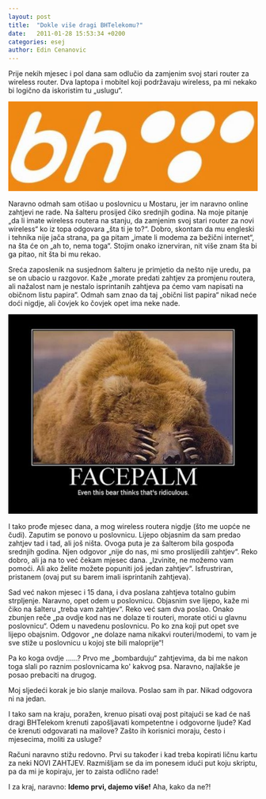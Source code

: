 ```yaml
---
layout: post
title:  "Dokle više dragi BHTelekomu?"
date:   2011-01-28 15:53:34 +0200
categories: esej
author: Edin Cenanovic
---
```

Prije nekih mjesec i pol dana sam odlučio da zamjenim svoj stari router za wireless router. Dva laptopa i mobitel koji podržavaju wireless, pa mi nekako bi logično da iskoristim tu „uslugu“.

<img src="/assets/BHTelecom_1.jpg" width="600" />

Naravno odmah sam otišao u poslovnicu u Mostaru, jer im naravno online zahtjevi ne rade. Na šalteru prosijed čiko srednjih godina. Na moje pitanje „da li imate wireless routera na stanju, da zamjenim svoj stari router za novi wireless“ ko iz topa odgovara „šta ti je to?“. Dobro, skontam da mu engleski i tehnika nije jača strana, pa ga pitam „imate li modema za bežični internet“, na šta će on „ah to, nema toga“. Stojim onako iznerviran, nit više znam šta bi ga pitao, nit šta bi mu rekao.

Sreća zaposlenik na susjednom šalteru je primjetio da nešto nije uredu, pa se on ubacio u razgovor. Kaže „morate predati zahtjev za promjenu routera, ali nažalost nam je nestalo isprintanih zahtjeva pa ćemo vam napisati na običnom listu papira“. Odmah sam znao da taj „obični list papira“ nikad neće doći nigdje, ali čovjek ko čovjek opet ima neke nade.

<img src="/assets/BHTelecom_2.jpg" width="600" />

I tako prođe mjesec dana, a mog wireless routera nigdje (što me uopće ne čudi). Zaputim se ponovo u poslovnicu. Lijepo objasnim da sam predao zahtjev tad i tad, ali još ništa. Ovoga puta je za šalterom bila gospođa srednjih godina. Njen odgovor „nije do nas, mi smo proslijedili zahtjev“. Reko dobro, ali ja na to već čekam mjesec dana. „Izvinite, ne možemo vam pomoći. Ali ako želite možete popuniti još jedan zahtjev“. Isfrustriran, pristanem (ovaj put su barem imali isprintanih zahtjeva).

Sad već nakon mjesec i 15 dana, i dva poslana zahtjeva totalno gubim strpljenje. Naravno, opet odem u poslovnicu. Objasnim sve lijepo, kaže mi čiko na šalteru „treba vam zahtjev“. Reko već sam dva poslao. Onako zbunjen reče „pa ovdje kod nas ne dolaze ti routeri, morate otići u glavnu poslovnicu“. Odem u navedenu poslovnicu. Po ko zna koji put opet sve lijepo obajsnim. Odgovor „ne dolaze nama nikakvi routeri/modemi, to vam je sve stiže u poslovnicu u kojoj ste bili maloprije“!

Pa ko koga ovdje ......? Prvo me „bombarduju“ zahtjevima, da bi me nakon toga slali po raznim poslovnicama ko' kakvog psa. Naravno, najlakše je posao prebaciti na drugog.

Moj sljedeći korak je bio slanje mailova. Poslao sam ih par. Nikad odgovora ni na jedan.

I tako sam na kraju, poražen, krenuo pisati ovaj post pitajući se kad će naš dragi BHTelekom krenuti zapošljavati kompetentne i odgovorne ljude? Kad će krenuti odgovarati na mailove? Zašto ih korisnici moraju, često i mjesecima, moliti za usluge?

Računi naravno stižu redovno. Prvi su također i kad treba kopirati ličnu kartu za neki NOVI ZAHTJEV. Razmišljam se da im ponesem idući put koju skriptu, pa da mi je kopiraju, jer to zaista odlično rade!

I za kraj, naravno: **Idemo prvi, dajemo više!** Aha, kako da ne?!
